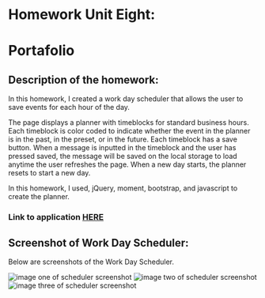 # Homework Unit Eight:
# Portafolio

## Description of the homework:

In this homework, I created a work day scheduler that allows the user to save events for each hour of the day. 

The page displays a planner with timeblocks for standard business hours. Each timeblock is color coded to indicate whether the event in the planner is in the past, in the preset, or in the future. Each timeblock has a save button. When a message is inputted in the timeblock and the user has pressed saved, the message will be saved on the local storage to load anytime the user refreshes the page. When a new day starts, the planner resets to start a new day.

In this homework, I used, jQuery, moment, bootstrap, and javascript to create the planner. 

### Link to application [HERE](https://marymd98.github.io/Resume/)

## Screenshot  of Work Day Scheduler:
Below are screenshots of the Work Day Scheduler. 

![image one of scheduler screenshot](./Assets/pictures/Screenshot1.png)
![image two of scheduler screenshot](./Assets/pictures/Screenshot2.png)
![image three of scheduler screenshot](./Assets/pictures/Screenshot3.png)





